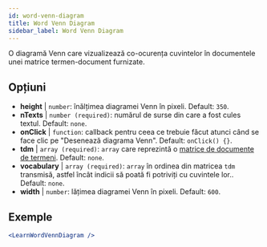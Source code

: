 ```yaml
---
id: word-venn-diagram
title: Word Venn Diagram
sidebar_label: Word Venn Diagram
---
```


O diagramă Venn care vizualizează co-ocurența cuvintelor în documentele unei matrice termen-document furnizate.

## Opțiuni

* __height__ | `number`: înălțimea diagramei Venn în pixeli. Default: `350`.
* __nTexts__ | `number (required)`: numărul de surse din care a fost cules textul. Default: `none`.
* __onClick__ | `function`: callback pentru ceea ce trebuie făcut atunci când se face clic pe "Desenează diagrama Venn". Default: `onClick() {}`.
* __tdm__ | `array (required)`: `array` care reprezintă o [matrice de documente de termeni](https://en.wikipedia.org/wiki/Document-term_matrix). Default: `none`.
* __vocabulary__ | `array (required)`: `array` în ordinea din matricea `tdm` transmisă, astfel încât indicii să poată fi potriviți cu cuvintele lor.. Default: `none`.
* __width__ | `number`: lățimea diagramei Venn în pixeli. Default: `600`.


## Exemple

```jsx live
<LearnWordVennDiagram />
```


